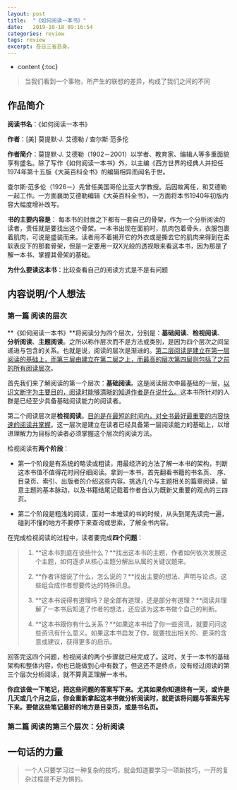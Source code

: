 ```yaml
---
layout: post
title:  "《如何阅读一本书》"
date:   2019-10-18 09:16:54
categories: review
tags: review
excerpt: 吾日三省吾身。
---
```


* content
{:toc}
> 当我们看到一个事物，所产生的联想的差异，构成了我们之间的不同



## 作品简介

**阅读书名**：《如何阅读一本书》

**作者**：[美] 莫提默·J. 艾德勒 / 查尔斯·范多伦

**作者简介**：莫提默·J. 艾德勒（1902－2001）以学者、教育家、编辑人等多重面貌享有盛名。除了写作《如何阅读一本书》外，以主编《西方世界的经典人并担任1974年第十五版《大英百科全书》的编辑相异而闻名于世。

查尔斯·范多伦（1926－）先曾任美国哥伦比亚大学教授。后因故离任，和艾德勒一起工作。一方面襄助艾德勒编辑《大英百科全书》，一方面将本书1940年初版内容大幅度增补改写。

**书的主要内容是**： 每本书的封面之下都有一套自己的骨架，作为一个分析阅读的读者，责任就是要找出这个骨架。一本书出现在面前时，肌肉包着骨头，衣服包裹着肌肉，可说是盛装而来。读者用不着揭开它的外衣或是撕去它的肌肉来得到在柔软表皮下的那套骨架，但是一定要用一双X光般的透视眼来看这本书，因为那是了解一本书、掌握其骨架的基础。 

**为什么要读这本书**：比较查看自己的阅读方式是不是有问题

## 内容说明/个人想法

###  **第一篇 阅读的层次** 

**《如何阅读一本书》**将阅读分为四个层次，分别是：**基础阅读**、**检视阅读**、**分析阅读**、**主题阅读**。之所以称作层次而不是方法或类别，是因为四个层次之间呈递进与包含的关系。也就是说，阅读的层次是渐进的。<u>第二层阅读是建立在第一层阅读的基础上，而第三层由建立在第二层之上，而最高的层次第四层则包括了之前的所有阅读层次</u>。

首先我们来了解阅读的第一个层次：**基础阅读**。这是阅读层次中最基础的一层，<u>以识文断字为主要目的，阅读时能够清晰的知道作者是在说什么。</u>这本书所针对的人群是已经至少具备基础阅读能力的阅读者。

第二个阅读层次是**检视阅读**。<u>目的是在最短的时间内，对全书最好最重要的内容快速的阅读并掌握</u>。这一层次是建立在读者已经具备第一层阅读能力的基础上，以增进理解力为目标的读者必须掌握这个层次的阅读方法。

检视阅读有**两个阶段**：

- 第一个阶段是有系统的略读或粗读，用最经济的方法了解一本书的架构，判断这本书值不值得花时间仔细阅读。拿到一本书，首先翻看书籍的书名页、 序、目录页、索引、出版者的介绍这些内容。挑选几个与主题相关的篇章阅读，留意主题的基本脉动，以及书籍结尾记载着作者自认为既新又重要的观点的三四页。

- 第二个阶段是粗浅的阅读，面对一本难读的书的时候，从头到尾先读完一遍，碰到不懂的地方不要停下来查询或思索，了解全书内容。

在完成检视阅读的过程中，读者要完成**四个问题**：

> 1. **这本书到底在谈些什么？**找出这本书的主题，作者如何依次发展这个主题，如何逐步从核心主题分解出从属的关键议题来。
>
> 2. **作者详细说了什么，怎么说的？**找出主要的想法、声明与论点。这些组合成作者想要传达的特殊讯息。
>
> 3. **这本书说得有道理吗？是全部有道理，还是部分有道理？**阅读并理解了一本书后知道了作者的想法，还应该为这本书做个自己的判断。
>
> 4. **这本书跟你有什么关系？**如果这本书给了你一些资讯，就要问问这些资讯有什么意义。如果这本书启发了你，就要找出相关的、更深的含意或建议，获得更多的启示。

回答完这四个问题，检视阅读的两个步骤就已经完成了。这时，关于一本书的基础架构和整体内容，你也已能做到心中有数了。但这还不是终点，没有经过阅读的第三个层次分析阅读，就不算真正理解一本书。

**你应该做一下笔记，把这些问题的答案写下来。尤其如果你知道终有一天，或许是几天或几个月之后，你会重新拿起这本书做分析阅读时，就更该将问题与答案先写下来。要做这些笔记最好的地方是目录页，或是书名页。**



### 第二篇 阅读的第三个层次：分析阅读





## 一句话的力量

> 一个人只要学习过一种复杂的技巧，就会知道要学习一项新技巧，一开的复杂过程是不足为惧的。












